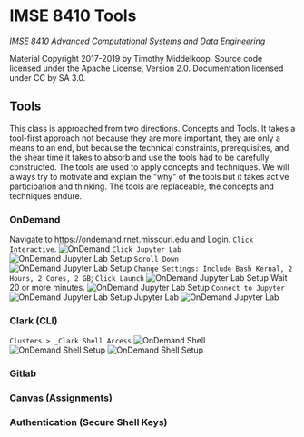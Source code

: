 # IMSE 8410 Tools

*IMSE 8410 Advanced Computational Systems and Data Engineering*

Material Copyright 2017-2019 by Timothy Middelkoop. Source code
licensed under the Apache License, Version 2.0. Documentation licensed
under CC by SA 3.0.

## Tools

This class is approached from two directions.  Concepts and Tools.  It
takes a tool-first approach not because they are more important, they
are only a means to an end, but because the technical constraints,
prerequisites, and the shear time it takes to absorb and use the tools
had to be carefully constructed.  The tools are used to apply concepts
and techniques.  We will always try to motivate and explain the "why"
of the tools but it takes active participation and thinking. The tools
are replaceable, the concepts and techniques endure.

### OnDemand

Navigate to https://ondemand.rnet.missouri.edu and Login.  `Click Interactive`.
![OnDemand](resources/OnDemand-01-Main.png "Click Interactive")
`Click Jupyter Lab`
![OnDemand Jupyter Lab Setup](resources/OnDemand-02-Interactive_LI.jpg "Click Jupyter Lab")
`Scroll Down`
![OnDemand Jupyter Lab Setup](resources/OnDemand-03-NewLab.png "Scroll Down")
`Change Settings: Include Bash Kernal, 2 Hours, 2 Cores, 2 GB`; `Click Launch`
![OnDemand Jupyter Lab Setup](resources/OnDemand-04-NewLabSettings_LI.jpg "Change Settings")
Wait 20 or more minutes.
![OnDemand Jupyter Lab Setup](resources/OnDemand-05-Wait.png "Wait 20 min")
`Connect to Jupyter`
![OnDemand Jupyter Lab Setup](resources/OnDemand-08-Connect_LI.jpg "Click Connect to Jupyter")
Jupyter Lab
![OnDemand Jupyter Lab](resources/OnDemand-09-JupyterLab.png "Enjoy")

### Clark (CLI)
`Clusters > _Clark Shell Access`
![OnDemand Shell](resources/OnDemand-06-Clark.png "Launch Clark Shell")
![OnDemand Shell Setup](resources/OnDemand-07-CLI_LI.jpg "Enter Commands")
![OnDemand Shell Setup](resources/OnDemand-07-CLI.png "Commands")

### Gitlab

### Canvas (Assignments)

### Authentication (Secure Shell Keys)

